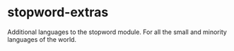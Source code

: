 # stopword-extras
Additional languages to the stopword module. For all the small and minority languages of the world.
